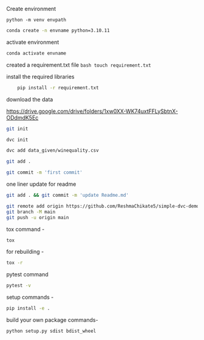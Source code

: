 Create environment
   ``` command prompt
   python -m venv envpath
   ```

   ``` bash
   conda create -n envname python=3.10.11
   ```

activate environment
   ``` bash
   conda activate envname
   ```

created a requirement.txt file
    ``` bash
    touch requirement.txt
    ```

install the required libraries
``` bash
    pip install -r requirement.txt
```

download the data

https://drive.google.com/drive/folders/1xw0XX-WK74uxtFFLySbtnX-ODdmdK5Ec

``` bash 
git init
```

``` bash
dvc init
```

``` bash
dvc add data_given/winequality.csv
```
``` bash 
git add .
```

``` bash
git commit -m 'first commit'
```
one liner update for readme

``` bash
git add . && git commit -m 'update Readme.md'
```

``` bash
git remote add origin https://github.com/ReshmaChikate5/simple-dvc-demo.git
git branch -M main
git push -u origin main
```

tox command -
```bash
tox
```

for rebuilding -
```bash
tox -r
```

pytest command
```bash
pytest -v
```

setup commands -
```bash
pip install -e .
```

build your own package commands-
```bash
python setup.py sdist bdist_wheel

```
